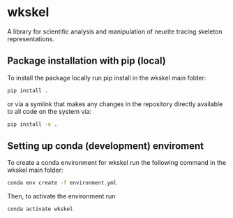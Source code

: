 # wkskel

A library for scientific analysis and manipulation of neurite tracing skeleton representations.

## Package installation with pip (local)

To install the package locally run pip install in the wkskel main folder:
``` bash
pip install .
```

or via a symlink that makes any changes in the repository directly available to
all code on the system via:
``` bash
pip install -e .
```

## Setting up conda (development) enviroment

To create a conda environment for wkskel run the following command in the wkskel 
main folder:
``` bash
conda env create -f environment.yml
```

Then, to activate the environment run
``` bash
conda activate wkskel
```